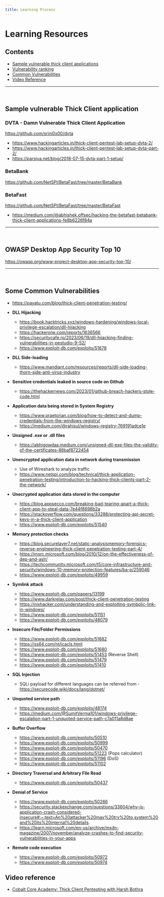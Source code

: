 ```yaml
---
title: Learning Process
---
```


# Learning Resources

## Contents

- [Sample vulnerable thick client applications](#Sample-vulnerable-Thick-Client-application)
- [Vulnerability ranking](#owasp-desktop-app-security-top-10)
- [Common Vulnerabilities](#some-common-vulnerabilities)
- [Video Reference](#video-reference)

---
<br>

## Sample vulnerable Thick Client application

### DVTA - Damn Vulnerable Thick Client Application
https://github.com/srini0x00/dvta

- https://www.hackingarticles.in/thick-client-pentest-lab-setup-dvta-2/
- https://www.hackingarticles.in/thick-client-pentest-lab-setup-dvta-part-2/
- https://parsiya.net/blog/2018-07-15-dvta-part-1-setup/


### BetaBank
https://github.com/NetSPI/BetaFast/tree/master/BetaBank

### BetaFast
https://github.com/NetSPI/BetaFast/tree/master/BetaFast

- https://medium.com/@abhishek.offsec/hacking-the-betafast-betabank-thick-client-applications-fe8b6226f84a

---
<br>


## OWASP Desktop App Security Top 10

https://owasp.org/www-project-desktop-app-security-top-10/

---
<br>

## Some Common Vulnerabilities

- https://payatu.com/blog/thick-client-penetration-testing/

- **DLL Hijacking**
    - https://book.hacktricks.xyz/windows-hardening/windows-local-privilege-escalation/dll-hijacking
    - https://hackerone.com/reports/1636566
    - https://securitycafe.ro/2023/06/19/dll-hijacking-finding-vulnerabilities-in-pestudio-9-52/
    - https://www.exploit-db.com/exploits/51678
- **DLL Side-loading**
    - https://www.mandiant.com/resources/reports/dll-side-loading-thorn-side-anti-virus-industry
- **Sensitive credentials leaked in source code on Github**
    - https://thehackernews.com/2023/01/github-breach-hackers-stole-code.html
- **Application data being stored in System Registry**
    - https://www.praetorian.com/blog/how-to-detect-and-dump-credentials-from-the-windows-registry/
    - https://medium.com/@rahisul/windows-registry-769191adce1e
- **Unsigned .exe or .dll files**
    - https://abhigowdaa.medium.com/unsigned-dll-exe-files-the-validity-of-the-certificates-86baf8722454
- **Unencrypted application data in network during transmission**
    - Use of Wireshark to analyze traffic
    - https://www.netspi.com/blog/technical/thick-application-penetration-testing/introduction-to-hacking-thick-clients-part-2-the-network/
- **Unecrypted application data stored in the computer**
    - https://blog.appsecco.com/breaking-bad-tearing-apart-a-thick-client-app-to-steal-data-7e44f8698b2a
    - https://stackoverflow.com/questions/33288/protecting-api-secret-keys-in-a-thick-client-application
    - https://www.exploit-db.com/exploits/51540
- **Memory protection checks**
    - https://blog.securelayer7.net/static-analysismemory-forensics-reverse-engineering-thick-client-penetration-testing-part-4/
    - https://msrc.microsoft.com/blog/2010/12/on-the-effectiveness-of-dep-and-aslr/
    - https://techcommunity.microsoft.com/t5/core-infrastructure-and-security/windows-10-memory-protection-features/ba-p/259046
    - https://www.exploit-db.com/exploits/49959
- **Symlink attack**
    - https://www.exploit-db.com/papers/13199
    - https://www.darkrelay.com/post/thick-client-penetration-testing
    - https://nixhacker.com/understanding-and-exploiting-symbolic-link-in-windows/
    - https://www.exploit-db.com/exploits/51151
    - https://www.exploit-db.com/exploits/48079
- **Insecure File/Folder Permissions**
    - https://www.exploit-db.com/exploits/51682
    - https://ss64.com/nt/icacls.html
    - https://www.exploit-db.com/exploits/51680
    - https://www.exploit-db.com/exploits/51453 (Reverse Shell)
    - https://www.exploit-db.com/exploits/51479
    - https://www.exploit-db.com/exploits/51410
- **SQL Injection**
    - SQLi payload for different languages can be referred from - https://securecode.wiki/docs/lang/dotnet/
- **Unquoted service path**
    - https://www.exploit-db.com/exploits/48174
    - https://medium.com/@SumitVerma101/windows-privilege-escalation-part-1-unquoted-service-path-c7a011a8d8ae
- **Buffer Overflow**
    - https://www.exploit-db.com/exploits/50510
    - https://www.exploit-db.com/exploits/50999
    - https://www.exploit-db.com/exploits/50470
    - https://www.exploit-db.com/exploits/51223 (Pops calculator)
    - https://www.exploit-db.com/exploits/51196 (DoS)
    - https://www.exploit-db.com/exploits/51102
- **Directory Traversal and Arbitrary File Read**
    - https://www.exploit-db.com/exploits/50437
- **Denial of Service**
    - https://www.exploit-db.com/exploits/50266
    - https://security.stackexchange.com/questions/33604/why-is-application-crash-considered-insecure#:~:text=An%20attacker%20may%20try%20to,system%20and%20its%20internal%20details.
    - https://learn.microsoft.com/en-us/archive/msdn-magazine/2007/november/analyze-crashes-to-find-security-vulnerabilities-in-your-apps
- **Remote code execution**
    - https://www.exploit-db.com/exploits/50972
    - https://www.exploit-db.com/exploits/50974


## Video reference

- [Cobalt Core Academy: Thick Client Pentesting with Harsh Bothra](https://www.youtube.com/watch?v=q5PuvOlWrCQ)